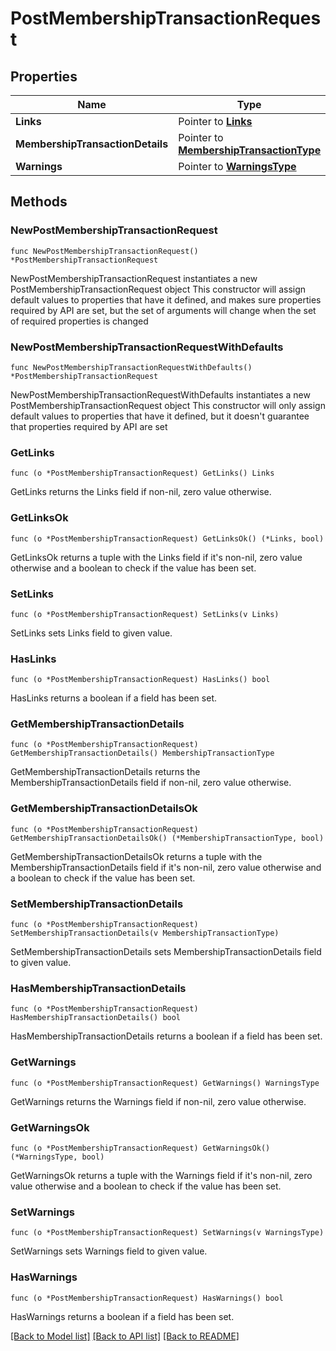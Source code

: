 # PostMembershipTransactionRequest

## Properties

Name | Type | Description | Notes
------------ | ------------- | ------------- | -------------
**Links** | Pointer to [**Links**](Links.md) |  | [optional] 
**MembershipTransactionDetails** | Pointer to [**MembershipTransactionType**](MembershipTransactionType.md) |  | [optional] 
**Warnings** | Pointer to [**WarningsType**](WarningsType.md) |  | [optional] 

## Methods

### NewPostMembershipTransactionRequest

`func NewPostMembershipTransactionRequest() *PostMembershipTransactionRequest`

NewPostMembershipTransactionRequest instantiates a new PostMembershipTransactionRequest object
This constructor will assign default values to properties that have it defined,
and makes sure properties required by API are set, but the set of arguments
will change when the set of required properties is changed

### NewPostMembershipTransactionRequestWithDefaults

`func NewPostMembershipTransactionRequestWithDefaults() *PostMembershipTransactionRequest`

NewPostMembershipTransactionRequestWithDefaults instantiates a new PostMembershipTransactionRequest object
This constructor will only assign default values to properties that have it defined,
but it doesn't guarantee that properties required by API are set

### GetLinks

`func (o *PostMembershipTransactionRequest) GetLinks() Links`

GetLinks returns the Links field if non-nil, zero value otherwise.

### GetLinksOk

`func (o *PostMembershipTransactionRequest) GetLinksOk() (*Links, bool)`

GetLinksOk returns a tuple with the Links field if it's non-nil, zero value otherwise
and a boolean to check if the value has been set.

### SetLinks

`func (o *PostMembershipTransactionRequest) SetLinks(v Links)`

SetLinks sets Links field to given value.

### HasLinks

`func (o *PostMembershipTransactionRequest) HasLinks() bool`

HasLinks returns a boolean if a field has been set.

### GetMembershipTransactionDetails

`func (o *PostMembershipTransactionRequest) GetMembershipTransactionDetails() MembershipTransactionType`

GetMembershipTransactionDetails returns the MembershipTransactionDetails field if non-nil, zero value otherwise.

### GetMembershipTransactionDetailsOk

`func (o *PostMembershipTransactionRequest) GetMembershipTransactionDetailsOk() (*MembershipTransactionType, bool)`

GetMembershipTransactionDetailsOk returns a tuple with the MembershipTransactionDetails field if it's non-nil, zero value otherwise
and a boolean to check if the value has been set.

### SetMembershipTransactionDetails

`func (o *PostMembershipTransactionRequest) SetMembershipTransactionDetails(v MembershipTransactionType)`

SetMembershipTransactionDetails sets MembershipTransactionDetails field to given value.

### HasMembershipTransactionDetails

`func (o *PostMembershipTransactionRequest) HasMembershipTransactionDetails() bool`

HasMembershipTransactionDetails returns a boolean if a field has been set.

### GetWarnings

`func (o *PostMembershipTransactionRequest) GetWarnings() WarningsType`

GetWarnings returns the Warnings field if non-nil, zero value otherwise.

### GetWarningsOk

`func (o *PostMembershipTransactionRequest) GetWarningsOk() (*WarningsType, bool)`

GetWarningsOk returns a tuple with the Warnings field if it's non-nil, zero value otherwise
and a boolean to check if the value has been set.

### SetWarnings

`func (o *PostMembershipTransactionRequest) SetWarnings(v WarningsType)`

SetWarnings sets Warnings field to given value.

### HasWarnings

`func (o *PostMembershipTransactionRequest) HasWarnings() bool`

HasWarnings returns a boolean if a field has been set.


[[Back to Model list]](../README.md#documentation-for-models) [[Back to API list]](../README.md#documentation-for-api-endpoints) [[Back to README]](../README.md)


